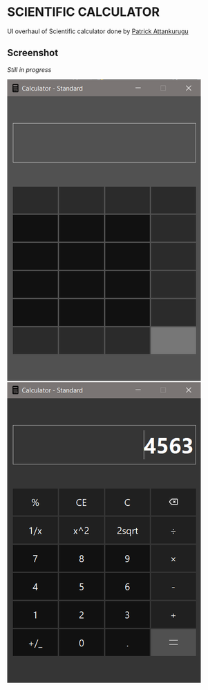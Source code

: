 # SCIENTIFIC CALCULATOR

UI overhaul of Scientific calculator done by [Patrick Attankurugu](https://github.com/PatrickAttankurugu/Scientific-Calculator)


## Screenshot
*Still in progress*

<img src='screenshots/progress-1.png'>
<img src='screenshots/progress-2.png'>






